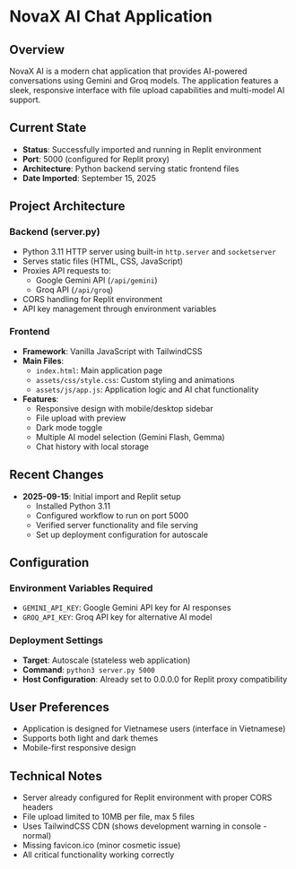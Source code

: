 # NovaX AI Chat Application

## Overview
NovaX AI is a modern chat application that provides AI-powered conversations using Gemini and Groq models. The application features a sleek, responsive interface with file upload capabilities and multi-model AI support.

## Current State
- **Status**: Successfully imported and running in Replit environment
- **Port**: 5000 (configured for Replit proxy)
- **Architecture**: Python backend serving static frontend files
- **Date Imported**: September 15, 2025

## Project Architecture
### Backend (server.py)
- Python 3.11 HTTP server using built-in `http.server` and `socketserver`
- Serves static files (HTML, CSS, JavaScript)
- Proxies API requests to:
  - Google Gemini API (`/api/gemini`)
  - Groq API (`/api/groq`)
- CORS handling for Replit environment
- API key management through environment variables

### Frontend
- **Framework**: Vanilla JavaScript with TailwindCSS
- **Main Files**:
  - `index.html`: Main application page
  - `assets/css/style.css`: Custom styling and animations
  - `assets/js/app.js`: Application logic and AI chat functionality
- **Features**:
  - Responsive design with mobile/desktop sidebar
  - File upload with preview
  - Dark mode toggle
  - Multiple AI model selection (Gemini Flash, Gemma)
  - Chat history with local storage

## Recent Changes
- **2025-09-15**: Initial import and Replit setup
  - Installed Python 3.11
  - Configured workflow to run on port 5000
  - Verified server functionality and file serving
  - Set up deployment configuration for autoscale

## Configuration
### Environment Variables Required
- `GEMINI_API_KEY`: Google Gemini API key for AI responses
- `GROQ_API_KEY`: Groq API key for alternative AI model

### Deployment Settings
- **Target**: Autoscale (stateless web application)
- **Command**: `python3 server.py 5000`
- **Host Configuration**: Already set to 0.0.0.0 for Replit proxy compatibility

## User Preferences
- Application is designed for Vietnamese users (interface in Vietnamese)
- Supports both light and dark themes
- Mobile-first responsive design

## Technical Notes
- Server already configured for Replit environment with proper CORS headers
- File upload limited to 10MB per file, max 5 files
- Uses TailwindCSS CDN (shows development warning in console - normal)
- Missing favicon.ico (minor cosmetic issue)
- All critical functionality working correctly
